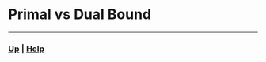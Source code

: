 # Primal vs Dual Bound


------------------------------------------------------------------------------

### [Up][up] | [Help][help]

[up]: ../README.md
[help]: ../../0_help/README.md